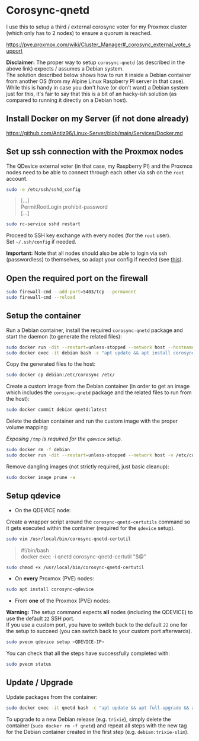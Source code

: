 # Corosync-qnetd

I use this to setup a third / external corosync voter for my Proxmox cluster (which only has to 2 nodes) to ensure a quorum is reached.

<https://pve.proxmox.com/wiki/Cluster_Manager#_corosync_external_vote_support>

**Disclaimer:** The proper way to setup `corosync-qnetd` (as described in the above link) expects / assumes a Debian system.  
The solution described below shows how to run it inside a Debian container from another OS (from my Alpine Linux Raspberry PI server in that case). While this is handy in case you don't have (or don't want) a Debian system just for this, it's fair to say that this is a bit of an hacky-ish solution (as compared to running it directly on a Debian host).

## Install Docker on my Server (if not done already)

<https://github.com/Antiz96/Linux-Server/blob/main/Services/Docker.md>

## Set up ssh connection with the Proxmox nodes

The QDevice external voter (in that case, my Raspberry PI) and the Proxmox nodes need to be able to connect through each other via ssh on the `root` account.

```bash
sudo -e /etc/ssh/sshd_config
```

> [...]  
> PermitRootLogin prohibit-password  
> [...]

```bash
sudo rc-service sshd restart
```

Proceed to SSH key exchange with every nodes (for the `root` user).  
Set `~/.ssh/config` if needed.

**Important:** Note that all nodes should also be able to login via ssh (passwordless) to themselves, so adapt your config if needed (see [this](https://forum.proxmox.com/threads/qdevice-is-not-voting.84976/#post-527855)).

## Open the required port on the firewall

```bash
sudo firewall-cmd --add-port=5403/tcp --permanent
sudo firewall-cmd --reload
```

## Setup the container

Run a Debian container, install the required `corosync-qnetd` package and start the daemon (to generate the related files):

```bash
sudo docker run -dit --restart=unless-stopped --network host --hostname debian --name debian debian:bookworm-slim bash
sudo docker exec -it debian bash -c "apt update && apt install corosync-qnetd && corosync-qnetd -fd" # Press `ctrl + c` once fully started
```

Copy the generated files to the host:

```bash
sudo docker cp debian:/etc/corosync /etc/
```

Create a custom image from the Debian container (in order to get an image which includes the `corosync-qnetd` package and the related files to run from the host):

```bash
sudo docker commit debian qnetd:latest
```

Delete the debian container and run the custom image with the proper volume mapping:

*Exposing `/tmp` is required for the `qdevice` setup.*

```bash
sudo docker rm -f debian
sudo docker run -dit --restart=unless-stopped --network host -v /etc/corosync:/etc/corosync -v /tmp:/tmp --hostname qnetd --name qnetd qnetd corosync-qnetd -fd
```

Remove dangling images (not strictly required, just basic cleanup):

```bash
sudo docker image prune -a
```

## Setup qdevice

- On the QDEVICE node:

Create a wrapper script around the `corosync-qnetd-certutils` command so it gets executed within the container (required for the `qdevice` setup).

```bash
sudo vim /usr/local/bin/corosync-qnetd-certutil
```

> #!/bin/bash  
> docker exec -i qnetd corosync-qnetd-certutil "$@"

```bash
sudo chmod +x /usr/local/bin/corosync-qnetd-certutil
```

- On **every** Proxmox (PVE) nodes:

```bash
sudo apt install corosync-qdevice
```

- From **one** of the Proxmox (PVE) nodes:

**Warning:** The setup command expects **all** nodes (including the QDEVICE) to use the default `22` SSH port.  
If you use a custom port, you have to switch back to the default `22` one for the setup to succeed (you can switch back to your custom port afterwards).

```bash
sudo pvecm qdevice setup <QDEVICE-IP>
```

You can check that all the steps have successfully completed with:

```bash
sudo pvecm status
```

## Update / Upgrade

Update packages from the container:

```bash
sudo docker exec -it qnetd bash -c "apt update && apt full-upgrade && apt autoremove"
```

To upgrade to a new Debian release (e.g. `trixie`), simply delete the container (`sudo docker rm -f qnetd`) and repeat all steps with the new tag for the Debian container created in the first step (e.g. `debian:trixie-slim`).
